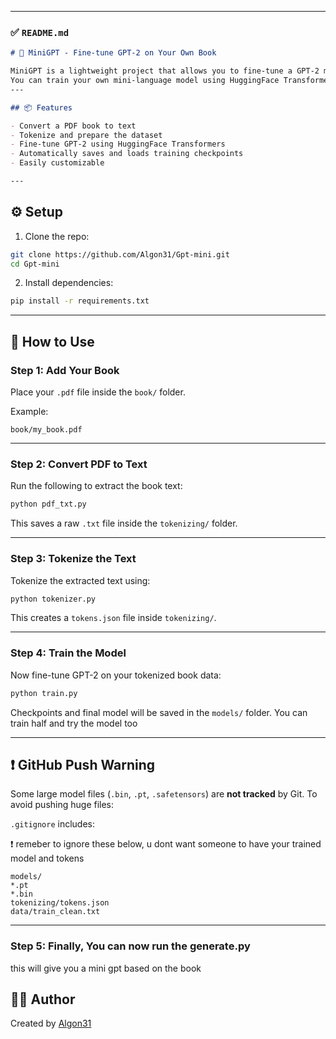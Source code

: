 
---

### ✅ `README.md`

```markdown
# 🧠 MiniGPT - Fine-tune GPT-2 on Your Own Book

MiniGPT is a lightweight project that allows you to fine-tune a GPT-2 model on any book (PDF format).
You can train your own mini-language model using HuggingFace Transformers to generate text in the style or domain of your chosen book. This is ideal for learning how GPT models work or building specialized chatbots and text generators.
---

## 📦 Features

- Convert a PDF book to text
- Tokenize and prepare the dataset
- Fine-tune GPT-2 using HuggingFace Transformers
- Automatically saves and loads training checkpoints
- Easily customizable

---
````

## ⚙️ Setup

1. Clone the repo:

```bash
git clone https://github.com/Algon31/Gpt-mini.git
cd Gpt-mini
```

2. Install dependencies:

```bash
pip install -r requirements.txt
```

---

## 📝 How to Use

### Step 1: Add Your Book

Place your `.pdf` file inside the `book/` folder.

Example:

```
book/my_book.pdf
```

---

### Step 2: Convert PDF to Text

Run the following to extract the book text:

```bash
python pdf_txt.py
```

This saves a raw `.txt` file inside the `tokenizing/` folder.

---

### Step 3: Tokenize the Text

Tokenize the extracted text using:

```bash
python tokenizer.py
```

This creates a `tokens.json` file inside `tokenizing/`.

---

### Step 4: Train the Model

Now fine-tune GPT-2 on your tokenized book data:

```bash
python train.py
```

Checkpoints and final model will be saved in the `models/` folder.
You can train half and try the model too


---

## ❗ GitHub Push Warning

Some large model files (`.bin`, `.pt`, `.safetensors`) are **not tracked** by Git. To avoid pushing huge files:

`.gitignore` includes:

❗ remeber to ignore these below, u dont want someone to have your trained model and tokens
```
models/
*.pt
*.bin
tokenizing/tokens.json
data/train_clean.txt
```

---

### Step 5: Finally, You can now run the generate.py 
this will give you a mini gpt based on the book


## 🧑‍💻 Author

Created by [Algon31](https://github.com/Algon31)


